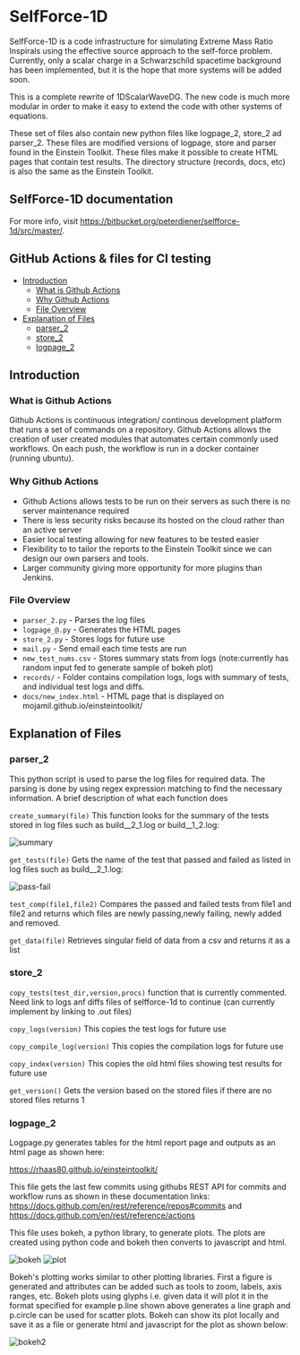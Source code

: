 # SelfForce-1D

SelfForce-1D is a code infrastructure for simulating Extreme Mass Ratio Inspirals using the effective source approach to the self-force problem. Currently, only a scalar charge in a Schwarzschild spacetime background has been implemented, but it is the hope that more systems will be added soon.

This is a complete rewrite of 1DScalarWaveDG. The new code is much more modular in order to make it easy to extend the code with other systems of equations.

These set of files also contain new python files like logpage_2, store_2 ad parser_2. These files are modified versions of logpage, store and parser found in the Einstein Toolkit. These files make it possible to create HTML pages that contain test results. The directory structure (records, docs, etc) is also the same as the Einstein Toolkit.

## SelfForce-1D documentation

For more info, visit https://bitbucket.org/peterdiener/selfforce-1d/src/master/.

## GitHub Actions & files for CI testing

  - [Introduction](#introduction)
    - [What is Github Actions](#what-is-github-actions)
    - [Why Github Actions](#why-github-actions)
    - [File Overview](#file-overview)
  - [Explanation of Files](#explanation-of-files)
    - [parser_2](#parser_2)
    - [store_2](#store_2)
    - [logpage_2](#logpage_2)
  
## Introduction

### What is Github Actions

Github Actions is continuous integration/ continous development platform that runs
a set of commands on a repository. Github Actions allows the creation of user 
created modules that automates certain commonly used workflows. On each push, the 
workflow is run in a docker container (running ubuntu).

### Why Github Actions

- Github Actions allows tests to be run on their servers as such there is no server maintenance required
- There is less security risks because its hosted on the cloud rather than an active server
- Easier local testing allowing for new features to be tested easier
- Flexibility to to tailor the reports to the Einstein Toolkit since we can design our own parsers and tools.
- Larger community giving more opportunity for more plugins than Jenkins.


### File Overview

- `parser_2.py` - Parses the log files
- `logpage_@.py` - Generates the HTML pages
- `store_2.py` - Stores logs for future use
- `mail.py` - Send email each time tests are run
- `new_test_nums.csv` - Stores summary stats from logs (note:currently has random input fed to generate sample of bokeh plot)
- `records/` - Folder contains compilation logs, logs with summary of tests, and individual test logs and diffs. 
- `docs/new_index.html` - HTML page that is displayed on mojamil.github.io/einsteintoolkit/

## Explanation of Files

### parser_2

This python script is used to parse the log files for required data.
The parsing is done by using regex expression matching to find the
necessary information. A brief description of what each function
does

`create_summary(file)` This function looks for the summary of the tests stored in log files such
as build__2_1.log or build__1_2.log:

![summary](https://github.com/mojamil/einsteintoolkit/blob/gh-pages/images/summary.png)

`get_tests(file)` Gets the name of the test that passed and failed as listed in log files such
as build__2_1.log:

![pass-fail](https://github.com/mojamil/einsteintoolkit/blob/gh-pages/images/pass-fail.png)

`test_comp(file1,file2)` Compares the passed and failed tests from file1 and file2 and returns
which files are newly passing,newly failing, newly added and removed.

`get_data(file)` Retrieves singular field of data from a csv and returns it as a list

### store_2

`copy_tests(test_dir,version,procs)`  function that is currently commented. Need link to logs anf diffs files of selfforce-1d to continue (can currently implement by linking to .out files)

`copy_logs(version)` This copies the test logs for future use

`copy_compile_log(version)` This copies the compilation logs for future use

`copy_index(version)`  This copies the old html files showing test results for future use

`get_version()` Gets the version based on the stored files if there are no stored files
returns 1

### logpage_2

Logpage.py generates tables for the html report page and outputs as an html page as
shown here:

https://rhaas80.github.io/einsteintoolkit/

This file gets the last few commits using githubs REST API for commits and workflow runs as 
shown in these documentation links: https://docs.github.com/en/rest/reference/repos#commits and https://docs.github.com/en/rest/reference/actions

This file uses bokeh, a python library, to generate plots. The plots are created using python code and bokeh
then converts to javascript and html.

![bokeh](https://github.com/mojamil/einsteintoolkit/blob/gh-pages/images/bokeh.png)
![plot](https://github.com/mojamil/einsteintoolkit/blob/gh-pages/images/plot.PNG)

Bokeh's plotting works similar to other plotting libraries. First a figure is generated and attributes can
be added such as tools to zoom, labels, axis ranges, etc. Bokeh plots using glyphs i.e. given data it will
plot it in the format specified for example p.line shown above generates a line graph and p.circle can be
used for scatter plots. Bokeh can show its plot locally and save it as a file or generate html and javascript
for the plot as shown below:

![bokeh2](https://github.com/mojamil/einsteintoolkit/blob/gh-pages/images/bokeh2.png)
